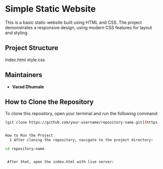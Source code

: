 # Simple Static Website

This is a basic static website built using HTML and CSS. The project demonstrates a responsive design, using modern CSS features for layout and styling.

## Project Structure

index.html
style.css


## Maintainers

- **Varad Dhumale**

## How to Clone the Repository

To clone this repository, open your terminal and run the following command:

```bash
[git clone https://github.com/your-username/repository-name.git](https://github.com/CSI-DMCE-2024/Doctor-UI.git)


How to Run the Project
  1 After cloning the repository, navigate to the project directory:

cd repository-name


 After that, open the index.html with live server:
